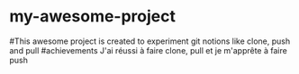 # my-awesome-project
#This awesome project is created to experiment git notions like clone, push and pull
#achievements
J'ai réussi à faire clone, pull et je m'apprête à faire push

